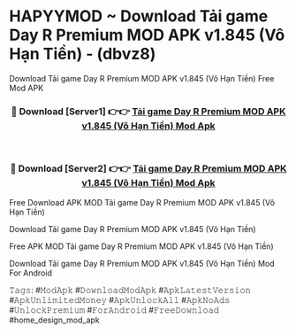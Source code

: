 # HAPYYMOD ~ Download Tải game Day R Premium MOD APK v1.845 (Vô Hạn Tiền) - (dbvz8)
Download Tải game Day R Premium MOD APK v1.845 (Vô Hạn Tiền) Free Mod APK

<div align="center">
<h3>🔴 Download [Server1] 👉👉 <a href="https://apk-comot.site?title=Tải_game_Day_R_Premium_MOD_APK_v1.845_(Vô_Hạn_Tiền)">Tải game Day R Premium MOD APK v1.845 (Vô Hạn Tiền) Mod Apk</a></h3><br>

<h3>🔴 Download [Server2] 👉👉 <a href="https://apk-comot.site?title=Tải_game_Day_R_Premium_MOD_APK_v1.845_(Vô_Hạn_Tiền)">Tải game Day R Premium MOD APK v1.845 (Vô Hạn Tiền) Mod Apk</a></h3>
</div>


Free Download APK MOD Tải game Day R Premium MOD APK v1.845 (Vô Hạn Tiền)

Download Tải game Day R Premium MOD APK v1.845 (Vô Hạn Tiền) 

Free APK MOD Tải game Day R Premium MOD APK v1.845 (Vô Hạn Tiền) 

Download Tải game Day R Premium MOD APK v1.845 (Vô Hạn Tiền) Mod For Android

𝚃𝚊𝚐𝚜: #𝙼𝚘𝚍𝙰𝚙𝚔 #𝙳𝚘𝚠𝚗𝚕𝚘𝚊𝚍𝙼𝚘𝚍𝙰𝚙𝚔 #𝙰𝚙𝚔𝙻𝚊𝚝𝚎𝚜𝚝𝚅𝚎𝚛𝚜𝚒𝚘𝚗 #𝙰𝚙𝚔𝚄𝚗𝚕𝚒𝚖𝚒𝚝𝚎𝚍𝙼𝚘𝚗𝚎𝚢 #𝙰𝚙𝚔𝚄𝚗𝚕𝚘𝚌𝚔𝙰𝚕𝚕 #𝙰𝚙𝚔𝙽𝚘𝙰𝚍𝚜 #𝚄𝚗𝚕𝚘𝚌𝚔𝙿𝚛𝚎𝚖𝚒𝚞𝚖 #𝙵𝚘𝚛𝙰𝚗𝚍𝚛𝚘𝚒𝚍 #𝙵𝚛𝚎𝚎𝙳𝚘𝚠𝚗𝚕𝚘𝚊𝚍 #home_design_mod_apk
